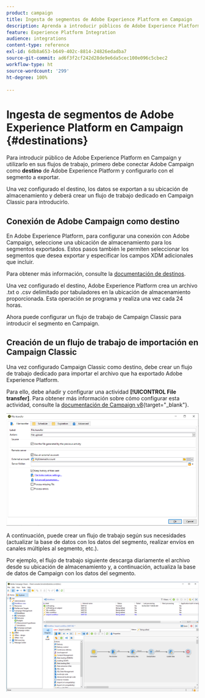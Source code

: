 ```yaml
---
product: campaign
title: Ingesta de segmentos de Adobe Experience Platform en Campaign
description: Aprenda a introducir públicos de Adobe Experience Platform en Campaign Classic
feature: Experience Platform Integration
audience: integrations
content-type: reference
exl-id: 6db8a653-b649-402c-8814-24826edadba7
source-git-commit: ad6f3f2cf242d28de9e6da5cec100e096c5cbec2
workflow-type: ht
source-wordcount: '299'
ht-degree: 100%

---
```


# Ingesta de segmentos de Adobe Experience Platform en Campaign {#destinations}



Para introducir público de Adobe Experience Platform en Campaign y utilizarlo en sus flujos de trabajo, primero debe conectar Adobe Campaign como **destino** de Adobe Experience Platform y configurarlo con el segmento a exportar.

Una vez configurado el destino, los datos se exportan a su ubicación de almacenamiento y deberá crear un flujo de trabajo dedicado en Campaign Classic para introducirlo.

## Conexión de Adobe Campaign como destino

En Adobe Experience Platform, para configurar una conexión con Adobe Campaign, seleccione una ubicación de almacenamiento para los segmentos exportados. Estos pasos también le permiten seleccionar los segmentos que desea exportar y especificar los campos XDM adicionales que incluir.

Para obtener más información, consulte la [documentación de destinos](https://experienceleague.adobe.com/docs/experience-platform/destinations/catalog/email-marketing/adobe-campaign.html?lang=es).

Una vez configurado el destino, Adobe Experience Platform crea un archivo .txt o .csv delimitado por tabuladores en la ubicación de almacenamiento proporcionada. Esta operación se programa y realiza una vez cada 24 horas.

Ahora puede configurar un flujo de trabajo de Campaign Classic para introducir el segmento en Campaign.

## Creación de un flujo de trabajo de importación en Campaign Classic

Una vez configurado Campaign Classic como destino, debe crear un flujo de trabajo dedicado para importar el archivo que ha exportado Adobe Experience Platform.

Para ello, debe añadir y configurar una actividad **[!UICONTROL File transfer]**. Para obtener más información sobre cómo configurar esta actividad, consulte la [documentación de Campaign v8](https://experienceleague.adobe.com/docs/campaign/automation/workflows/wf-activities/event-activities/file-transfer.html?lang=es){target="_blank"}.

![](assets/rtcdp-file-transfer.png)

A continuación, puede crear un flujo de trabajo según sus necesidades (actualizar la base de datos con los datos del segmento, realizar envíos en canales múltiples al segmento, etc.).

Por ejemplo, el flujo de trabajo siguiente descarga diariamente el archivo desde su ubicación de almacenamiento y, a continuación, actualiza la base de datos de Campaign con los datos del segmento.

![](assets/rtcdp-workflow.png)
